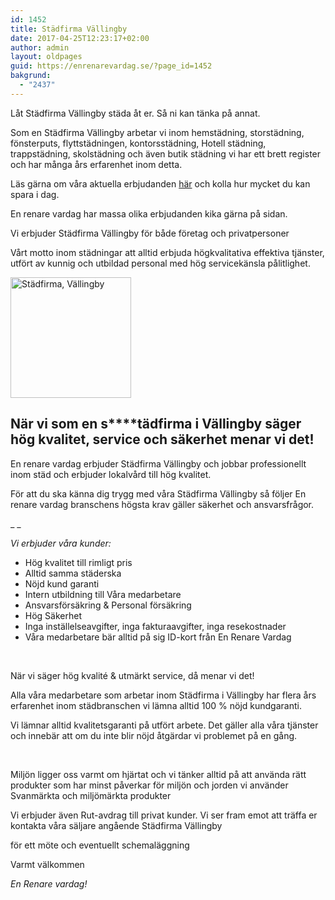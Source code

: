 ```yaml
---
id: 1452
title: Städfirma Vällingby
date: 2017-04-25T12:23:17+02:00
author: admin
layout: oldpages
guid: https://enrenarevardag.se/?page_id=1452
bakgrund:
  - "2437"
---
```

Låt Städfirma Vällingby städa åt er. Så ni kan tänka på annat.

Som en Städfirma Vällingby arbetar vi inom hemstädning, storstädning, fönsterputs, flyttstädningen, kontorsstädning, Hotell städning, trappstädning, skolstädning och även butik städning vi har ett brett register och har många års erfarenhet inom detta.

Läs gärna om våra aktuella erbjudanden [här](https://enrenarevardag.se/erbjudanden/) och kolla hur mycket du kan spara i dag.

En renare vardag har massa olika erbjudanden kika gärna på sidan.

Vi erbjuder Städfirma Vällingby för både företag och privatpersoner

Vårt motto inom städningar att alltid erbjuda högkvalitativa effektiva tjänster, utfört av kunnig och utbildad personal med hög servicekänsla pålitlighet.

[<img class="wp-image-1453 aligncenter" src="https://enrenarevardag.se/wp-content/uploads/2017/04/Flyttstädning-15-300x300.jpg" alt="Städfirma, Vällingby " width="193" height="193" srcset="https://enrenarevardag.se/wp-content/uploads/2017/04/Flyttstädning-15-300x300.jpg 300w, https://enrenarevardag.se/wp-content/uploads/2017/04/Flyttstädning-15-150x150.jpg 150w, https://enrenarevardag.se/wp-content/uploads/2017/04/Flyttstädning-15-125x125.jpg 125w, https://enrenarevardag.se/wp-content/uploads/2017/04/Flyttstädning-15.jpg 450w" sizes="(max-width: 193px) 100vw, 193px" />](https://enrenarevardag.se/pris/) 

## 

## **När vi som en s****tädfirma i Vällingby** **säger hög kvalitet, service och säkerhet menar vi det!**

En renare vardag erbjuder Städfirma Vällingby och jobbar professionellt inom städ och erbjuder lokalvård till hög kvalitet.

För att du ska känna dig trygg med våra Städfirma Vällingby så följer En renare vardag branschens högsta krav gäller säkerhet och ansvarsfrågor.

_ _

_Vi erbjuder våra kunder:_

  * Hög kvalitet till rimligt pris
  * Alltid samma städerska
  * Nöjd kund garanti
  * Intern utbildning till Våra medarbetare
  * Ansvarsförsäkring & Personal försäkring
  * Hög Säkerhet
  * Inga inställelseavgifter, inga fakturaavgifter, inga resekostnader
  * Våra medarbetare bär alltid på sig ID-kort från En Renare Vardag

&nbsp;

När vi säger hög kvalité & utmärkt service, då menar vi det!

Alla våra medarbetare som arbetar inom Städfirma i Vällingby har flera års erfarenhet inom städbranschen vi lämna alltid 100 % nöjd kundgaranti.

Vi lämnar alltid kvalitetsgaranti på utfört arbete. Det gäller alla våra tjänster och innebär att om du inte blir nöjd åtgärdar vi problemet på en gång.

&nbsp;

Miljön ligger oss varmt om hjärtat och vi tänker alltid på att använda rätt produkter som har minst påverkar för miljön och jorden vi använder Svanmärkta och miljömärkta produkter

Vi erbjuder även Rut-avdrag till privat kunder. Vi ser fram emot att träffa er kontakta våra säljare angående Städfirma Vällingby

för ett möte och eventuellt schemaläggning

Varmt välkommen

_En Renare vardag!_